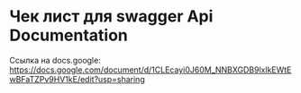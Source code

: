 # Чек лист для swagger Api Documentation

Ссылка на docs.google: https://docs.google.com/document/d/1CLEcayi0J60M_NNBXGDB9lxlkEWtEwBFaTZPv9HV1kE/edit?usp=sharing
